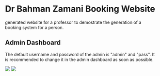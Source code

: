 # Dr Bahman Zamani Booking Website
 
 generated website for a professor to demostrate the generation of a booking system for a person.
 
 ## Admin Dashboard
 
 The default username and password of the admin is "admin" and "pass". It is recommended to change it in the admin dashboard as soon as possible.
 
 
 ![](https://github.com/mohPYdev/RESGEN/blob/main/statics/dashboard%20demo%201.gif)
 ![](https://github.com/mohPYdev/RESGEN/blob/main/statics/dashboard%20demo%202.gif)
